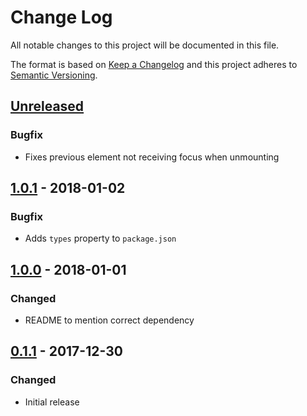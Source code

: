 # Change Log

All notable changes to this project will be documented in this file.

The format is based on [Keep a Changelog](http://keepachangelog.com/)
and this project adheres to [Semantic Versioning](http://semver.org/).

## [Unreleased][]

### Bugfix

* Fixes previous element not receiving focus when unmounting

## [1.0.1][] - 2018-01-02

### Bugfix

* Adds `types` property to `package.json`

## [1.0.0][] - 2018-01-01

### Changed

* README to mention correct dependency

## [0.1.1][] - 2017-12-30

### Changed

* Initial release

[unreleased]: https://github.com/madou/react-simple-modal/compare/v0.1.1...HEAD
[0.1.1]: https://github.com/madou/react-simple-modal/tree/v0.1.1
[unreleased]: https://github.com/madou/react-simple-modal/compare/v1.0.0...HEAD
[1.0.0]: https://github.com/madou/react-simple-modal/tree/v1.0.0
[unreleased]: https://github.com/madou/react-simple-modal/compare/v1.0.1...HEAD
[1.0.1]: https://github.com/madou/react-simple-modal/tree/v1.0.1
